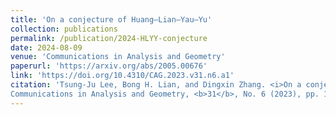 ```yaml
---
title: 'On a conjecture of Huang–Lian–Yau–Yu'
collection: publications
permalink: /publication/2024-HLYY-conjecture
date: 2024-08-09
venue: 'Communications in Analysis and Geometry'
paperurl: 'https://arxiv.org/abs/2005.00676'
link: 'https://doi.org/10.4310/CAG.2023.v31.n6.a1'
citation: 'Tsung-Ju Lee, Bong H. Lian, and Dingxin Zhang. <i>On a conjecture of Huang–Lian–Yau–Yu</i>, 
Communications in Analysis and Geometry, <b>31</b>, No. 6 (2023), pp. 1341–1352. doi: 10.4310/CAG.2023.v31.n6.a1'
---
```

